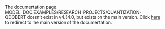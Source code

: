 The documentation page MODEL\_DOC/EXAMPLES/RESEARCH\_PROJECTS/QUANTIZATION-QDQBERT doesn’t exist in v4.34.0, but exists on the main version. Click [here](/docs/transformers/main/en/model_doc/examples/research_projects/quantization-qdqbert) to redirect to the main version of the documentation.